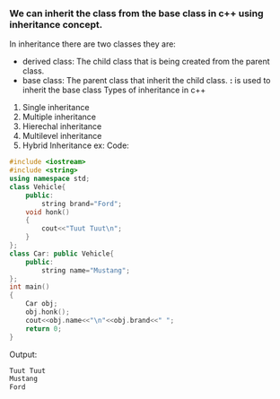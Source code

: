 ### We can inherit the class from the base class in c++ using inheritance concept.
In inheritance there are two classes they are:
 - derived class: The child class that is being created from the parent class.
 - base class: The parent class that inherit the child class.
**:** is used to inherit the base class
Types of inheritance in c++
1. Single inheritance
2. Multiple inheritance
3. Hierechal inheritance
4. Multilevel inheritance
5. Hybrid Inheritance 
ex:
Code:
```c++
#include <iostream>
#include <string>
using namespace std;
class Vehicle{
	public:
		string brand="Ford";
	void honk()
	{
		cout<<"Tuut Tuut\n";
	}
};
class Car: public Vehicle{
	public:
		string name="Mustang";
};
int main()
{
	Car obj;
	obj.honk();
	cout<<obj.name<<"\n"<<obj.brand<<" ";
	return 0;
}
```
Output:
```cmd
Tuut Tuut
Mustang
Ford
```
